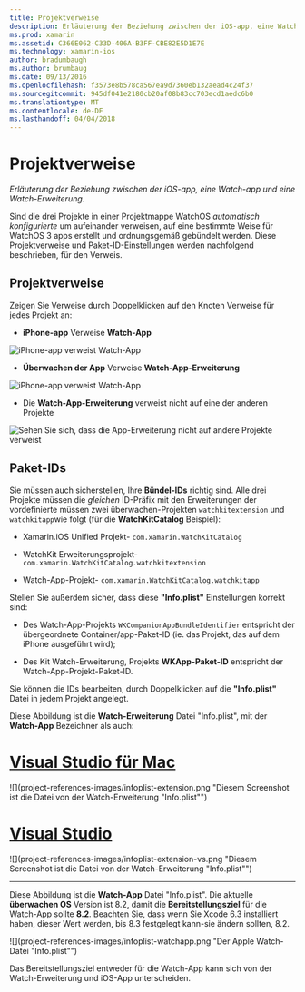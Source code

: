 ```yaml
---
title: Projektverweise
description: Erläuterung der Beziehung zwischen der iOS-app, eine Watch-app und eine Watch-Erweiterung.
ms.prod: xamarin
ms.assetid: C366E062-C33D-406A-B3FF-CBE82E5D1E7E
ms.technology: xamarin-ios
author: bradumbaugh
ms.author: brumbaug
ms.date: 09/13/2016
ms.openlocfilehash: f3573e8b578ca567ea9d7360eb132aead4c24f37
ms.sourcegitcommit: 945df041e2180cb20af08b83cc703ecd1aedc6b0
ms.translationtype: MT
ms.contentlocale: de-DE
ms.lasthandoff: 04/04/2018
---
```

# <a name="project-references"></a>Projektverweise

_Erläuterung der Beziehung zwischen der iOS-app, eine Watch-app und eine Watch-Erweiterung._

Sind die drei Projekte in einer Projektmappe WatchOS *automatisch konfigurierte* um aufeinander verweisen, auf eine bestimmte Weise für WatchOS 3 apps erstellt und ordnungsgemäß gebündelt werden. Diese Projektverweise und Paket-ID-Einstellungen werden nachfolgend beschrieben, für den Verweis.

## <a name="project-references"></a>Projektverweise

Zeigen Sie Verweise durch Doppelklicken auf den Knoten Verweise für jedes Projekt an:

- **iPhone-app** Verweise **Watch-App**

![](project-references-images/catalog-reference1.png "iPhone-app verweist Watch-App")

- **Überwachen der App** Verweise **Watch-App-Erweiterung**

![](project-references-images/catalog-reference2.png "iPhone-app verweist Watch-App")


 - Die **Watch-App-Erweiterung** verweist nicht auf eine der anderen Projekte

![](project-references-images/catalog-reference3.png "Sehen Sie sich, dass die App-Erweiterung nicht auf andere Projekte verweist")



## <a name="bundle-identifiers"></a>Paket-IDs

Sie müssen auch sicherstellen, Ihre **Bündel-IDs** richtig sind.
Alle drei Projekte müssen die *gleichen* ID-Präfix mit den Erweiterungen der vordefinierte müssen zwei überwachen-Projekten `watchkitextension` und `watchkitapp`wie folgt (für die **WatchKitCatalog** Beispiel):

 - Xamarin.iOS Unified Projekt- `com.xamarin.WatchKitCatalog`

 - WatchKit Erweiterungsprojekt- `com.xamarin.WatchKitCatalog.watchkitextension`

 - Watch-App-Projekt- `com.xamarin.WatchKitCatalog.watchkitapp`

Stellen Sie außerdem sicher, dass diese **"Info.plist"** Einstellungen korrekt sind:

 - Des Watch-App-Projekts `WKCompanionAppBundleIdentifier` entspricht der übergeordnete Container/app-Paket-ID (ie. das Projekt, das auf dem iPhone ausgeführt wird);

 - Des Kit Watch-Erweiterung, Projekts **WKApp-Paket-ID** entspricht der Watch-App-Projekt-Paket-ID.

Sie können die IDs bearbeiten, durch Doppelklicken auf die **"Info.plist"** Datei in jedem Projekt angelegt.

Diese Abbildung ist die **Watch-Erweiterung** Datei "Info.plist", mit der **Watch-App** Bezeichner als auch:

# <a name="visual-studio-for-mactabvsmac"></a>[Visual Studio für Mac](#tab/vsmac)
    
![](project-references-images/infoplist-extension.png "Diesem Screenshot ist die Datei von der Watch-Erweiterung "Info.plist"")

# <a name="visual-studiotabvswin"></a>[Visual Studio](#tab/vswin)
    
![](project-references-images/infoplist-extension-vs.png "Diesem Screenshot ist die Datei von der Watch-Erweiterung "Info.plist"")

-----

Diese Abbildung ist die **Watch-App** Datei "Info.plist".
Die aktuelle **überwachen OS** Version ist 8.2, damit die **Bereitstellungsziel** für die Watch-App sollte **8.2**. Beachten Sie, dass wenn Sie Xcode 6.3 installiert haben, dieser Wert werden, bis 8.3 festgelegt kann-sie ändern sollten, 8.2.

![](project-references-images/infoplist-watchapp.png "Der Apple Watch-Datei "Info.plist"")

Das Bereitstellungsziel entweder für die Watch-App kann sich von der Watch-Erweiterung und iOS-App unterscheiden.

